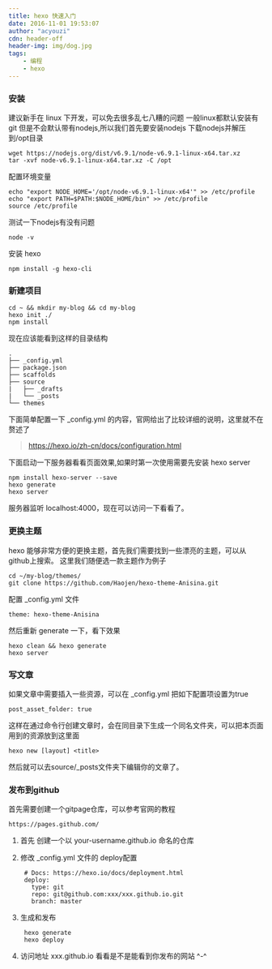 ```yaml
---
title: hexo 快速入门
date: 2016-11-01 19:53:07
author: "acyouzi"
cdn: header-off
header-img: img/dog.jpg
tags:
	- 编程
	- hexo
---
```


### 安装
建议新手在 linux 下开发，可以免去很多乱七八糟的问题
一般linux都默认安装有git 但是不会默认带有nodejs,所以我们首先要安装nodejs
下载nodejs并解压到/opt目录

    wget https://nodejs.org/dist/v6.9.1/node-v6.9.1-linux-x64.tar.xz
    tar -xvf node-v6.9.1-linux-x64.tar.xz -C /opt

配置环境变量

    echo "export NODE_HOME='/opt/node-v6.9.1-linux-x64'" >> /etc/profile
    echo "export PATH=$PATH:$NODE_HOME/bin" >> /etc/profile
    source /etc/profile

测试一下nodejs有没有问题

    node -v

安装 hexo

    npm install -g hexo-cli

### 新建项目

    cd ~ && mkdir my-blog && cd my-blog
    hexo init ./
    npm install

现在应该能看到这样的目录结构

    .
    ├── _config.yml
    ├── package.json
    ├── scaffolds
    ├── source
    |   ├── _drafts
    |   └── _posts
    └── themes

下面简单配置一下 _config.yml 的内容，官网给出了比较详细的说明，这里就不在赘述了
> https://hexo.io/zh-cn/docs/configuration.html

下面启动一下服务器看看页面效果,如果时第一次使用需要先安装 hexo server

    npm install hexo-server --save
    hexo generate
    hexo server

服务器监听 localhost:4000，现在可以访问一下看看了。

### 更换主题
hexo 能够非常方便的更换主题，首先我们需要找到一些漂亮的主题，可以从github上搜索。
这里我们随便选一款主题作为例子

    cd ~/my-blog/themes/
    git clone https://github.com/Haojen/hexo-theme-Anisina.git

配置 _config.yml 文件

    theme: hexo-theme-Anisina

然后重新 generate 一下，看下效果

    hexo clean && hexo generate
    hexo server

### 写文章
如果文章中需要插入一些资源，可以在 _config.yml 把如下配置项设置为true

    post_asset_folder: true

这样在通过命令行创建文章时，会在同目录下生成一个同名文件夹，可以把本页面用到的资源放到这里面

    hexo new [layout] <title>

然后就可以去source/_posts文件夹下编辑你的文章了。

### 发布到github
首先需要创建一个gitpage仓库，可以参考官网的教程

    https://pages.github.com/

1. 首先 创建一个以 your-username.github.io 命名的仓库
2. 修改 _config.yml 文件的 deploy配置

        # Docs: https://hexo.io/docs/deployment.html
        deploy:
          type: git
          repo: git@github.com:xxx/xxx.github.io.git
          branch: master

3. 生成和发布

        hexo generate
        hexo deploy

4. 访问地址 xxx.github.io 看看是不是能看到你发布的网站 ^-^

